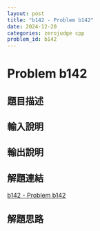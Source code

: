 ```yaml
---
layout: post
title: "b142 - Problem b142"
date: 2024-12-20
categories: zerojudge cpp
problem_id: b142
---
```


# Problem b142

## 題目描述



## 輸入說明



## 輸出說明



## 解題連結

[b142 - Problem b142](https://zerojudge.tw/ShowProblem?problemid=b142)

## 解題思路

